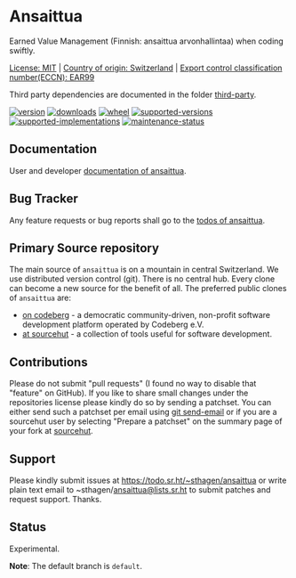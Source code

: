 # Ansaittua

Earned Value Management (Finnish: ansaittua arvonhallintaa) when coding swiftly.

[License: MIT](https://git.sr.ht/~sthagen/ansaittua/tree/default/item/LICENSE) | 
[Country of origin: Switzerland](https://git.sr.ht/~sthagen/ansaittua/tree/default/item/COUNTRY-OF-ORIGIN) | 
[Export control classification number(ECCN): EAR99](https://git.sr.ht/~sthagen/ansaittua/tree/default/item/EXPORT-CONTROL-CLASSIFICATION-NUMBER)


Third party dependencies are documented in the folder [third-party](docs/third-party/README.md).

[![version](https://img.shields.io/pypi/v/ansaittua.svg?style=flat)](https://pypi.python.org/pypi/ansaittua/)
[![downloads](https://static.pepy.tech/badge/ansaittua/month)](https://pepy.tech/project/ansaittua)
[![wheel](https://img.shields.io/pypi/wheel/ansaittua.svg?style=flat)](https://pypi.python.org/pypi/ansaittua/)
[![supported-versions](https://img.shields.io/pypi/pyversions/ansaittua.svg?style=flat)](https://pypi.python.org/pypi/ansaittua/)
[![supported-implementations](https://img.shields.io/pypi/implementation/ansaittua.svg?style=flat)](https://pypi.python.org/pypi/ansaittua/)
[![maintenance-status](https://img.shields.io/github/commit-activity/y/sthagen/ansaittua.svg?style=flat)](https://git.sr.ht/~sthagen/ansaittua/log)

## Documentation

User and developer [documentation of ansaittua](https://codes.dilettant.life/docs/ansaittua).

## Bug Tracker

Any feature requests or bug reports shall go to the [todos of ansaittua](https://todo.sr.ht/~sthagen/ansaittua).

## Primary Source repository

The main source of `ansaittua` is on a mountain in central Switzerland.
We use distributed version control (git).
There is no central hub.
Every clone can become a new source for the benefit of all.
The preferred public clones of `ansaittua` are:

* [on codeberg](https://codeberg.org/sthagen/ansaittua) - a democratic community-driven, non-profit software development platform operated by Codeberg e.V.
* [at sourcehut](https://git.sr.ht/~sthagen/ansaittua) - a collection of tools useful for software development.

## Contributions

Please do not submit "pull requests" (I found no way to disable that "feature" on GitHub).
If you like to share small changes under the repositories license please kindly do so by sending a patchset.
You can either send such a patchset per email using [git send-email](https://git-send-email.io) or 
if you are a sourcehut user by selecting "Prepare a patchset" on the summary page of your fork at [sourcehut](https://git.sr.ht/).

## Support

Please kindly submit issues at https://todo.sr.ht/~sthagen/ansaittua or write plain text email to ~sthagen/ansaittua@lists.sr.ht to submit patches and request support. Thanks.

## Status

Experimental.

**Note**: The default branch is `default`.
